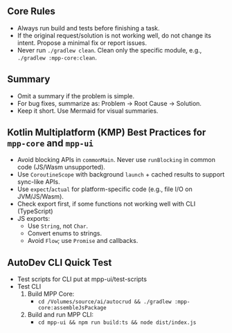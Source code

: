 ## Core Rules

- Always run build and tests before finishing a task.
- If the original request/solution is not working well, do not change its intent. Propose a minimal fix or report issues.
- Never run `./gradlew clean`. Clean only the specific module, e.g., `./gradlew :mpp-core:clean`.

## Summary

- Omit a summary if the problem is simple.
- For bug fixes, summarize as: Problem → Root Cause → Solution.
- Keep it short. Use Mermaid for visual summaries.

## Kotlin Multiplatform \(KMP\) Best Practices for `mpp-core` and `mpp-ui`

- Avoid blocking APIs in `commonMain`. Never use `runBlocking` in common code \(JS/Wasm unsupported\).
- Use `CoroutineScope` with background `launch` + cached results to support sync-like APIs.
- Use `expect`/`actual` for platform-specific code \(e.g., file I/O on JVM/JS/Wasm\).
- Check export first, if some functions not working well with CLI (TypeScript)
- JS exports:
    - Use `String`, not `Char`.
    - Convert enums to strings.
    - Avoid `Flow`; use `Promise` and callbacks.

## AutoDev CLI Quick Test

- Test scripts for CLI put at mpp-ui/test-scripts
- Test CLI
  1. Build MPP Core:
      - `cd /Volumes/source/ai/autocrud && ./gradlew :mpp-core:assembleJsPackage`
  2. Build and run MPP CLI:
      - `cd mpp-ui && npm run build:ts && node dist/index.js`
 
